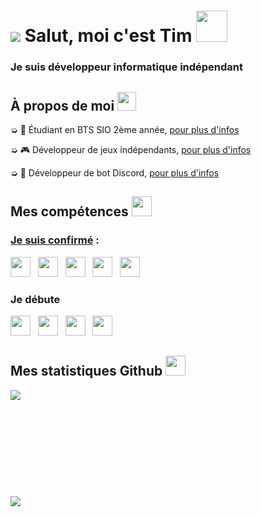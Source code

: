 <h1 style="vertical-align: top;"> <img src="https://cdn.discordapp.com/avatars/270903423371575296/a_9145baebb77b0e103daacd33f02561fc.gif?size=64"> Salut, moi c'est Tim <img src = "https://raw.githubusercontent.com/MartinHeinz/MartinHeinz/master/wave.gif" width = 50px> </h1>
<p align='center'>

</p>
<h3>
<div size='20px'> Je suis développeur informatique indépendant
</h3>
</div>

<h2> À propos de moi <img src="https://media.giphy.com/media/iY8CRBdQXODJSCERIr/giphy.gif" width="30px">
</h2>

➭ 💼 Étudiant en BTS SIO 2ème année, <a href="http://tim-req.ml" target="_blank">pour plus d'infos</a>

➭ 🎮 Développeur de jeux indépendants, <a href="http://strakygames.tk" target="_blank">pour plus d'infos</a>

➭ 🤖 Développeur de bot Discord, <a href="http://strakybot.tk" target="_blank">pour plus d'infos</a> 

<h2> Mes compétences <img src = "https://media2.giphy.com/media/QssGEmpkyEOhBCb7e1/giphy.gif?cid=ecf05e47a0n3gi1bfqntqmob8g9aid1oyj2wr3ds3mg700bl&rid=giphy.gif" width = 32px> </h2>

<div>
  
  <h3><u>Je suis confirmé</u> :</h3>
  
<img src="https://static.wikia.nocookie.net/wnr/images/f/fd/Windows_10X_logo_.png/revision/latest/scale-to-width-down/185?cb=20210514203759" width=32px>
  &nbsp;
<img src="https://ar.toneden.io/44033395/unlocks/temp807303?cache=1610660281859" width=32px>
  &nbsp;
<img src="https://treebit.ru/wp-content/uploads/2020/04/Clickteam-Fusion-2.5.png" width=32px>
  &nbsp;
<img src="https://www.blog-nouvelles-technologies.fr/wp-content/uploads/2011/01/html5-logo-1.png" width=32px>
  &nbsp;
<img src="https://upload.wikimedia.org/wikipedia/commons/thumb/6/62/CSS3_logo.svg/240px-CSS3_logo.svg.png" width=32px>
  
<h3>Je débute</h3>
  
<img src="https://upload.wikimedia.org/wikipedia/commons/thumb/2/27/PHP-logo.svg/2560px-PHP-logo.svg.png" width=32px>
  &nbsp;
<img src="https://upload.wikimedia.org/wikipedia/commons/thumb/9/9a/Laravel.svg/1200px-Laravel.svg.png" width=32px>
  &nbsp;
<img src="https://seeklogo.com/images/C/c-sharp-c-logo-02F17714BA-seeklogo.com.png" width=32px>
  &nbsp;
<img src="https://upload.wikimedia.org/wikipedia/commons/thumb/c/c3/Python-logo-notext.svg/768px-Python-logo-notext.svg.png" width=32px>
  
</div>

<h2> Mes statistiques Github <img src='https://i.imgur.com/yB5K8KI.gif' width='32px'> </h2>

<a href="https://github.com/Str4ky/github-readme-stats">
<img align="left" src="https://github-readme-stats.vercel.app/api?username=Str4ky&count_private=true&show_icons=true&theme=tokyonight" />
</a><br><br><br><br><br><br><br><br><br><br>
<a href="https://github.com/Str4ky/convoychat">
<img align="center" src="https://github-readme-stats.vercel.app/api/top-langs/?username=Str4ky&theme=tokyonight" />
</a>
